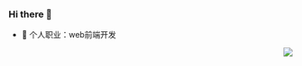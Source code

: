 ### Hi there 👋

<!--
**shukeyan/shukeyan** is a ✨ _special_ ✨ repository because its `README.md` (this file) appears on your GitHub profile.

Here are some ideas to get you started:

- 🔭 I’m currently working on ...
- 🌱 I’m currently learning ...
- 👯 I’m looking to collaborate on ...
- 🤔 I’m looking for help with ...
- 💬 Ask me about ...
- 📫 How to reach me: ...
- 😄 Pronouns: ...
- ⚡ Fun fact: ...
-->
- 🔭 个人职业：web前端开发
<img align="right" src="https://github-readme-stats.vercel.app/api?username=shukeyan&show_icons=true&icon_color=CE1D2D&text_color=718096&bg_color=ffffff&hide_title=true" />
